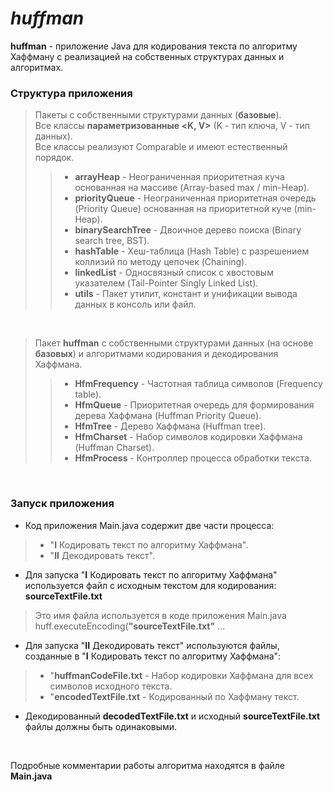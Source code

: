 # *huffman*

**huffman** - приложение Java для кодирования текста по алгоритму Хаффману с реализацией на собственных структурах данных и алгоритмах.
<br>

### Структура приложения


> Пакеты с собственными структурами данных (**базовые**).<br/>
> Все классы **параметризованные <K, V>** (K - тип ключа, V - тип данных).<br/>
> Все классы реализуют Comparable и имеют естественный порядок.<br/>
>> - **arrayHeap** - Неограниченная приоритетная куча основанная на массиве (Array-based max / min-Heap).<br/>
>> - **priorityQueue** - Неограниченная приоритетная очередь (Priority Queue) основанная на приоритетной куче (min-Heap).<br/>
>> - **binarySearchTree** - Двоичное дерево поиска (Binary search tree, BST).<br/>
>> - **hashTable** - Хеш-таблица (Hash Table) с разрешением коллизий по методу цепочек (Chaining).<br/>
>> - **linkedList** - Односвязный список с хвостовым указателем (Tail-Pointer Singly Linked List).<br/>
>> - **utils** - Пакет утилит, констант и унификации вывода данных в консоль или файл.<br/>
<br>

> Пакет **huffman** с собственными структурами данных (на основе **базовых**) и алгоритмами кодирования и декодирования Хаффмана.<br/>
>> - **HfmFrequency** - Частотная таблица символов (Frequency table).<br/>
>> - **HfmQueue** - Приоритетная очередь для формирования дерева Хаффмана (Huffman Priority Queue).<br/>
>> - **HfmTree** - Дерево Хаффмана (Huffman tree).<br/>
>> - **HfmCharset** - Набор символов кодировки Хаффмана (Huffman Charset).<br/>
>> - **HfmProcess** - Контроллер процесса обработки текста.<br/>
<br>

### Запуск приложения

- Код приложения Main.java содержит две части процесса:<br/>
> - "**I** Кодировать текст по алгоритму Хаффмана".<br/>
> - "**II** Декодировать текст".<br/>

- Для запуска "**I** Кодировать текст по алгоритму Хаффмана" используется файл с исходным текстом для кодирования: **sourceTextFile.txt**<br/>

> Это имя файла используется в коде приложения Main.java<br/>
> huff.executeEncoding(**"sourceTextFile.txt"** ...<br/>

- Для запуска "**II** Декодировать текст" используются файлы, созданные в "**I** Кодировать текст по алгоритму Хаффмана":<br/>
> - "**huffmanCodeFile.txt** - Набор кодировки Хаффмана для всех символов исходного текста.<br/>
> - "**encodedTextFile.txt** - Кодированный по Хаффману текст.<br/>
> 

- Декодированный **decodedTextFile.txt** и исходный **sourceTextFile.txt** файлы должны быть одинаковыми.<br/>

<br>

Подробные комментарии работы алгоритма находятся в файле **Main.java**